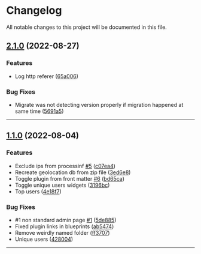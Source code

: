 <!--- BEGIN HEADER -->
# Changelog

All notable changes to this project will be documented in this file.
<!--- END HEADER -->

## [2.1.0](https://github.com/francodacosta/grav-plugin-page-stats/compare/2.0.0...v2.1.0) (2022-08-27)

### Features

* Log http referer ([65a006](https://github.com/francodacosta/grav-plugin-page-stats/commit/65a0060c4ff55646e9c7eec32ba14109a30b7fa2))

### Bug Fixes

* Migrate was not detecting version properly if migration happened at same time ([5691a5](https://github.com/francodacosta/grav-plugin-page-stats/commit/5691a5d3fae4f1ddc855266befecc4e5774aa509))


---

## [1.1.0](https://github.com/francodacosta/grav-plugin-page-stats/compare/27d206e17eb2a1847e304d0c40435b0fd87d7536...v1.0.0) (2022-08-04)

### Features

* Exclude ips from processinf [#5](https://github.com/francodacosta/grav-plugin-page-stats/issues/5) ([c07ea4](https://github.com/francodacosta/grav-plugin-page-stats/commit/c07ea4e71c1f026bc0c0c3b884b1c56777e29ed3))
* Recreate geolocation db from zip file ([3ed6e8](https://github.com/francodacosta/grav-plugin-page-stats/commit/3ed6e8934ae02d95e518b3b1a137e0a390ece255))
* Toggle plugin from front matter [#6](https://github.com/francodacosta/grav-plugin-page-stats/issues/6) ([bd65ca](https://github.com/francodacosta/grav-plugin-page-stats/commit/bd65ca388cdb53c641796f0b993fc615ec71681b))
* Toggle unique users widgets ([3196bc](https://github.com/francodacosta/grav-plugin-page-stats/commit/3196bcc6968d83eae3d6da2c5e3f4423c4ff71f6))
* Top users ([4e18f7](https://github.com/francodacosta/grav-plugin-page-stats/commit/4e18f7fef961e64285d990759aa7ad47eccdd31d))

### Bug Fixes

* #1 non standard admin page [#1](https://github.com/francodacosta/grav-plugin-page-stats/issues/1) ([5de885](https://github.com/francodacosta/grav-plugin-page-stats/commit/5de885359789fb0751e255a819dd8b6d19eb3a8e))
* Fixed plugin links in blueprints ([ab5474](https://github.com/francodacosta/grav-plugin-page-stats/commit/ab5474cc01513492fc38696fdd04a934cfbe682a))
* Remove weirdly named folder ([ff3707](https://github.com/francodacosta/grav-plugin-page-stats/commit/ff37078fdce36fb982fb23f2749344c31595e609))
* Unique users ([428004](https://github.com/francodacosta/grav-plugin-page-stats/commit/428004a9c1731faa98e3147580d4b42488eaddfd))


---

